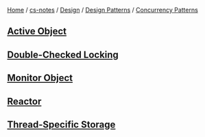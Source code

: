[Home](https://mengxianbin.github.io) /
[cs-notes](https://mengxianbin.github.io/cs-notes/site) /
[Design](https://mengxianbin.github.io/cs-notes/site/Design) /
[Design Patterns](https://mengxianbin.github.io/cs-notes/site/Design/Design%20Patterns) /
[Concurrency Patterns](https://mengxianbin.github.io/cs-notes/site/Design/Design%20Patterns/Concurrency%20Patterns)

## [Active Object](https://mengxianbin.github.io/cs-notes/site/Design/Design%20Patterns/Concurrency%20Patterns/Active%20Object)

## [Double-Checked Locking](https://mengxianbin.github.io/cs-notes/site/Design/Design%20Patterns/Concurrency%20Patterns/Double-Checked%20Locking)

## [Monitor Object](https://mengxianbin.github.io/cs-notes/site/Design/Design%20Patterns/Concurrency%20Patterns/Monitor%20Object)

## [Reactor](https://mengxianbin.github.io/cs-notes/site/Design/Design%20Patterns/Concurrency%20Patterns/Reactor)

## [Thread-Specific Storage](https://mengxianbin.github.io/cs-notes/site/Design/Design%20Patterns/Concurrency%20Patterns/Thread-Specific%20Storage)
